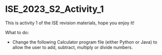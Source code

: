 # ISE_2023_S2_Activity_1

This is activity 1 of the ISE revision materials, hope you enjoy it!

What to do:
 - Change the following Calculator program file (either Python or Java) to allow the user to add, subtract, multiply or divide numbers.
